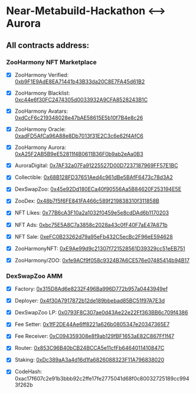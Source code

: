 # Near-Metabuild-Hackathon <--> Aurora


## All contracts address:

### ZooHarmony NFT Marketplace

- [x] ZooHarmony Verified:  [0xb9F1E9AdE8EA71441b43B33da20C8E7FA45d61B2](https://testnet.aurorascan.dev/address/0xb9F1E9AdE8EA71441b43B33da20C8E7FA45d61B2)

- [x] ZooHarmony Blacklist:  [0xc44e6f30FC2474305d0033932A9CFA8528243B1C](https://testnet.aurorascan.dev/address/0xc44e6f30FC2474305d0033932A9CFA8528243B1C)

- [x] ZooHarmony Avatars:  [0xdCcF6c219348028e47bAE58615E5b10f7B4e8c26](https://testnet.aurorascan.dev/address/0xdCcF6c219348028e47bAE58615E5b10f7B4e8c26)

- [x] ZooHarmony Oracle:  [0xadFD5AfCa96A88e8Db7013f31E2C3c6e62f4AfC6](https://testnet.aurorascan.dev/address/0xadFD5AfCa96A88e8Db7013f31E2C3c6e62f4AfC6)

- [x] ZooHarmony Aurora:  [0xA25F2AB5B9eE52811f4B0611B36F0b9ab2eAa0B3](https://testnet.aurorascan.dev/address/0xA25F2AB5B9eE52811f4B0611B36F0b9ab2eAa0B3)

- [x] AuroraDigital:  [0x7AF32a07Fa91225527D00D7237187969FF57E1BC](https://testnet.aurorascan.dev/address/0x7AF32a07Fa91225527D00D7237187969FF57E1BC)

- [x] Collectible:  [0x68B128FD37651Aed4c961dBe5BAfF6473c78d3A2](https://testnet.aurorascan.dev/address/0x68B128FD37651Aed4c961dBe5BAfF6473c78d3A2)

- [x] DexSwapZoo:  [0x45e92Dd180ECa40f90556Aa5B84620F253194E5E](https://testnet.aurorascan.dev/address/0x45e92Dd180ECa40f90556Aa5B84620F253194E5E)

- [x] ZooDex:  [0x48b7f5f6FE841FA466c589f219838310f311858B](https://testnet.aurorascan.dev/address/0x48b7f5f6FE841FA466c589f219838310f311858B)

- [x] NFT Likes: [0x77B6cA3F10a2a1032f0459e5e8cdDAd6b1170203](https://testnet.aurorascan.dev/address/0x77B6cA3F10a2a1032f0459e5e8cdDAd6b1170203)

- [x] NFT Ads:   [0xbc75E5A8C7a3858c2028a43c0fF40F7aE47A871b](https://testnet.aurorascan.dev/address/0xbc75E5A8C7a3858c2028a43c0fF40F7aE47A871b)

- [x] NFT Sale:  [0xeFC0B23262d79a95eFb432C5ecBc2F96eE594628](https://testnet.aurorascan.dev/address/0xeFC0B23262d79a95eFb432C5ecBc2F96eE594628)

- [x] ZooHarmonyNFT:  [0xE9Ae99d9c21307f721528561D39329cc51eEB751](https://testnet.aurorascan.dev/address/0xE9Ae99d9c21307f721528561D39329cc51eEB751)

- [x] ZooHarmony/ZOO:  [0xfe9ACf9f058c9324B7A6CE576e07485414b94B17](https://testnet.aurorascan.dev/address/0xfe9ACf9f058c9324B7A6CE576e07485414b94B17)

### DexSwapZoo AMM

- [x] Factory:  [0x315D8Ad6e8232F496Ba996D772b957a0443949ef](https://testnet.aurorascan.dev/address/0x315D8Ad6e8232F496Ba996D772b957a0443949ef)

- [x] Deployer:  [0x4f30A7917872b12de189bbebad85BC51f97A7E3d](https://testnet.aurorascan.dev/address/0x4f30A7917872b12de189bbebad85BC51f97A7E3d)

- [x] DexSwapZoo LP:  [0x0793F8C307ae0d43Ae22e22Ff363BB6c709f4386](https://testnet.aurorascan.dev/address/0x0793F8C307ae0d43Ae22e22Ff363BB6c709f4386)

- [x] Fee Setter:  [0x1fF2DE44Ae6ff8221a626b0805347e20347365E7](https://testnet.aurorascan.dev/address/0x1fF2DE44Ae6ff8221a626b0805347e20347365E7)

- [x] Fee Receiver:  [0xC094359308e8f9ab129fBF1653aE82C867Ff1f47](https://testnet.aurorascan.dev/address/0xC094359308e8f9ab129fBF1653aE82C867Ff1f47)

- [x] Router:  [0x853C96B40bCB24BCCA5e11cfFb6464011410847C](https://testnet.aurorascan.dev/address/0x853C96B40bCB24BCCA5e11cfFb6464011410847C)

- [x] Staking:  [0xDc389aA3a4d16d1fa6826088323F11A796838020](https://testnet.aurorascan.dev/address/0xDc389aA3a4d16d1fa6826088323F11A796838020)

- [x] CodeHash: 0xac17f607c2e91b3bbb92c2ffe17fe2775041d68f0c80032725189cc9943f262b



